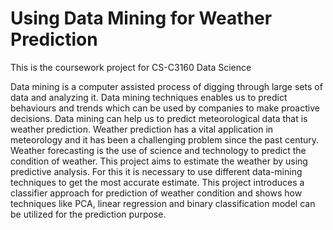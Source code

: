 # Using Data Mining for Weather Prediction
This is the coursework project for CS-C3160 Data Science

Data mining is a computer assisted process of digging through large sets of data and analyzing it. Data mining
techniques enables us to predict behaviours and trends which can be used by companies to make proactive
decisions. Data mining can help us to predict meteorological data that is weather prediction. Weather prediction has a vital application in meteorology and it has been a challenging problem since the past century. Weather forecasting is the use of science and technology to predict the condition of weather. This project aims to estimate the weather by using predictive analysis. For this it is necessary to use different data-mining techniques to get the most accurate estimate. This project introduces a classifier approach for prediction of weather condition and shows how techniques like PCA, linear regression and binary classification model can be utilized for the prediction purpose.
